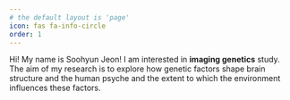 ```yaml
---
# the default layout is 'page'
icon: fas fa-info-circle
order: 1
---
```


Hi! My name is Soohyun Jeon!
I am interested in **imaging genetics** study. The aim of my research is to explore how genetic factors shape brain structure and the human psyche and the extent to which the environment influences these factors.
